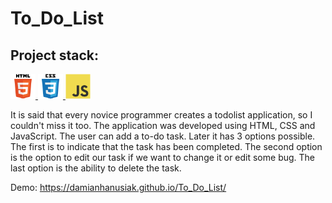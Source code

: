 # To_Do_List

## Project stack:

<a href="https://www.w3.org/html/" target="_blank" rel="noreferrer"> <img src="https://raw.githubusercontent.com/devicons/devicon/master/icons/html5/html5-original-wordmark.svg" alt="html5" width="40" height="40"/> </a>
<a href="https://www.w3schools.com/css/" target="_blank" rel="noreferrer"> <img src="https://raw.githubusercontent.com/devicons/devicon/master/icons/css3/css3-original-wordmark.svg" alt="css3" width="40" height="40"/> </a>
<a href="https://developer.mozilla.org/en-US/docs/Web/JavaScript" target="_blank" rel="noreferrer"> <img src="https://raw.githubusercontent.com/devicons/devicon/master/icons/javascript/javascript-original.svg" alt="javascript" width="40" height="40"/> </a>

It is said that every novice programmer creates a todolist application, so I couldn't miss it too. The application was developed using HTML, CSS and JavaScript. The user can add a to-do task. Later it has 3 options possible. The first is to indicate that the task has been completed. The second option is the option to edit our task if we want to change it or edit some bug. The last option is the ability to delete the task.

Demo: https://damianhanusiak.github.io/To_Do_List/
